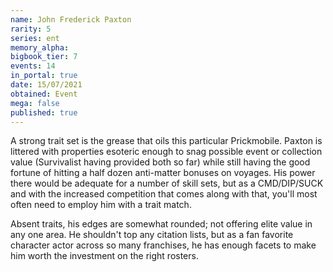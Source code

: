```yaml
---
name: John Frederick Paxton
rarity: 5
series: ent
memory_alpha:
bigbook_tier: 7
events: 14
in_portal: true
date: 15/07/2021
obtained: Event
mega: false
published: true
---
```


A strong trait set is the grease that oils this particular Prickmobile. Paxton is littered with properties esoteric enough to snag possible event or collection value (Survivalist having provided both so far) while still having the good fortune of hitting a half dozen anti-matter bonuses on voyages. His power there would be adequate for a number of skill sets, but as a CMD/DIP/SUCK and with the increased competition that comes along with that, you'll most often need to employ him with a trait match.

Absent traits, his edges are somewhat rounded; not offering elite value in any one area. He shouldn't top any citation lists, but as a fan favorite character actor across so many franchises, he has enough facets to make him worth the investment on the right rosters.
